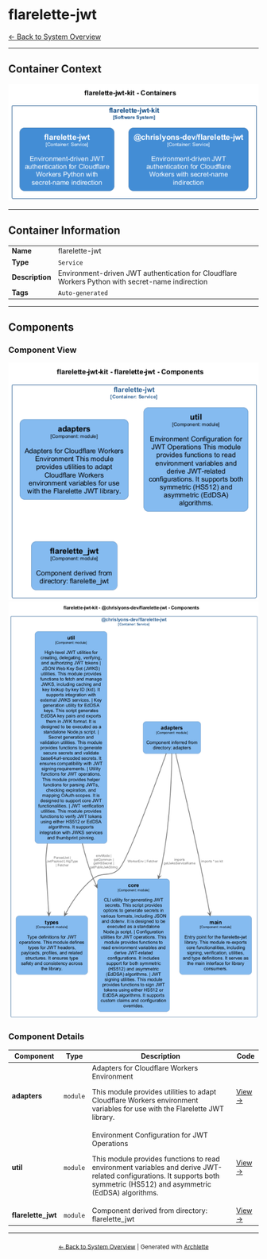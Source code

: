 # flarelette-jwt

[← Back to System Overview](./README.md)

---

## Container Context

![Container Diagram](./diagrams/structurizr-Containers.png)

---

## Container Information

<table>
<tbody>
<tr>
<td><strong>Name</strong></td>
<td>flarelette-jwt</td>
</tr>
<tr>
<td><strong>Type</strong></td>
<td><code>Service</code></td>
</tr>
<tr>
<td><strong>Description</strong></td>
<td>Environment-driven JWT authentication for Cloudflare Workers Python with secret-name indirection</td>
</tr>
<tr>
<td><strong>Tags</strong></td>
<td><code>Auto-generated</code></td>
</tr>
</tbody>
</table>

---

## Components


### Component View

![Component Diagram](./diagrams/structurizr-Components_flarelette_jwt.png)
![Component Diagram](./diagrams/structurizr-Components__chrislyons_dev_flarelette_jwt.png)

### Component Details

<table>
<thead>
<tr>
<th>Component</th>
<th>Type</th>
<th>Description</th>
<th>Code</th>
</tr>
</thead>
<tbody>
<tr>
<td><strong>adapters</strong></td>
<td><code>module</code></td>
<td>Adapters for Cloudflare Workers Environment

This module provides utilities to adapt Cloudflare Workers environment variables
for use with the Flarelette JWT library.</td>
<td><a href="./flarelette_jwt__adapters.md">View →</a></td>
</tr>
<tr>
<td><strong>util</strong></td>
<td><code>module</code></td>
<td>Environment Configuration for JWT Operations

This module provides functions to read environment variables and derive JWT-related configurations.
It supports both symmetric (HS512) and asymmetric (EdDSA) algorithms.</td>
<td><a href="./flarelette_jwt__util.md">View →</a></td>
</tr>
<tr>
<td><strong>flarelette_jwt</strong></td>
<td><code>module</code></td>
<td>Component derived from directory: flarelette_jwt</td>
<td><a href="./flarelette_jwt__flarelette_jwt.md">View →</a></td>
</tr>
</tbody>
</table>


---

<div align="center">
<sub><a href="./README.md">← Back to System Overview</a> | Generated with <a href="https://github.com/chrislyons-dev/archlette">Archlette</a></sub>
</div>
